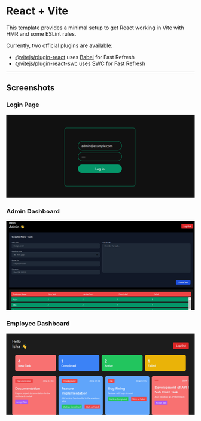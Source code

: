 # React + Vite

This template provides a minimal setup to get React working in Vite with HMR and some ESLint rules.

Currently, two official plugins are available:

- [@vitejs/plugin-react](https://github.com/vitejs/vite-plugin-react/blob/main/packages/plugin-react/README.md) uses [Babel](https://babeljs.io/) for Fast Refresh
- [@vitejs/plugin-react-swc](https://github.com/vitejs/vite-plugin-react-swc) uses [SWC](https://swc.rs/) for Fast Refresh

---

## Screenshots

### **Login Page**
![Login Page](src/assets/images/loginPage.png)

### **Admin Dashboard**
![Admin Dashboard](src/assets/images/Admin_Dashboard.png)

### **Employee Dashboard**
![Employee Dashboard](src/assets/images/Employee_Dashboard.png)
